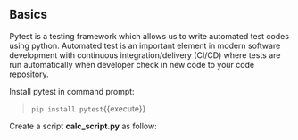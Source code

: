 ## Basics

Pytest is a testing framework which allows us to write automated test codes using python.  Automated test is an important element in modern software development with continuous integration/delivery (CI/CD) where tests are run automatically when developer check in new code to your code repository.

Install pytest in command prompt:
> `pip install pytest`{{execute}}

Create a script **calc_script.py** as follow:



<br/>
